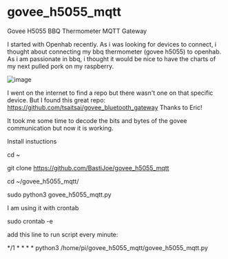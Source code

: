 # govee_h5055_mqtt
Govee H5055 BBQ Thermometer MQTT Gateway

I started with Openhab recently. As i was looking for devices to connect, i thought about connecting my bbq thermometer (govee h5055) to openhab.
As i am passionate in bbq, i thought it would be nice to have the charts of my next pulled pork on my raspberry.

![image](https://user-images.githubusercontent.com/47536246/156933357-ed17c286-0bf9-4eb4-ba4a-143f196c3c1e.png)

I went on the internet to find a repo but there wasn't one on that specific device. But I found this great repo:
https://github.com/tsaitsai/govee_bluetooth_gateway
Thanks to Eric!

It took me some time to decode the bits and bytes of the govee communication but now it is working.

Install instuctions

cd ~

git clone https://github.com/BastiJoe/govee_h5055_mqtt

cd ~/govee_h5055_mqtt/

sudo python3 govee_h5055_mqtt.py

I am using it with crontab

sudo crontab -e

add this line to run script every minute:

*/1 * * * * python3 /home/pi/govee_h5055_mqtt/govee_h5055_mqtt.py

